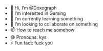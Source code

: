 - 👋 Hi, I’m @Doxograph
- 👀 I’m interested in Gaming
- 🌱 I’m currently learning something
- 💞️ I’m looking to collaborate on something
- 📫 How to reach me somehow
- 😄 Pronouns: kys
- ⚡ Fun fact: fuck you

<!---
Doxograph/Doxograph is a ✨ special ✨ repository because its `README.md` (this file) appears on your GitHub profile.
You can click the Preview link to take a look at your changes.
--->
